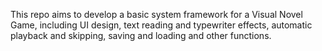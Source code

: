 This repo aims to develop a basic system framework for a Visual Novel Game, including UI design, text reading and typewriter effects, automatic playback and skipping, saving and loading and other functions.
